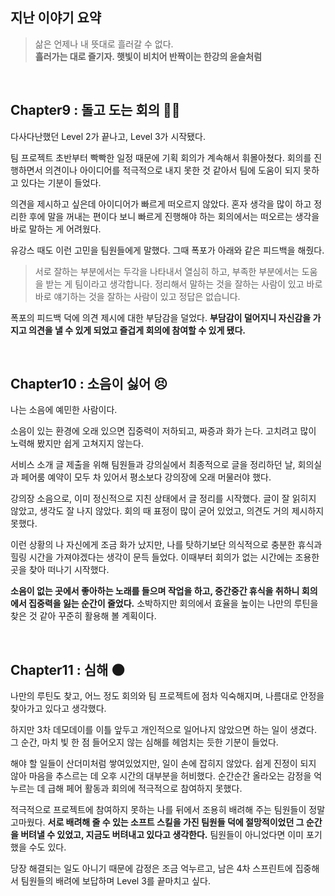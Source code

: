 ## 지난 이야기 요약

> 삶은 언제나 내 뜻대로 흘러갈 수 없다.
> <br>
> **흘러가는 대로 즐기자. 햇빛이 비치어 반짝이는 한강의 윤슬처럼**

<br>

## Chapter9 : 돌고 도는 회의 😵‍💫

다사다난했던 Level 2가 끝나고, Level 3가 시작됐다. 

팀 프로젝트 초반부터 빡빡한 일정 때문에 기획 회의가 계속해서 휘몰아쳤다. 
회의를 진행하면서 의견이나 아이디어를 적극적으로 내지 못한 것 같아서 팀에 도움이 되지 못하고 있다는 기분이 들었다. 

의견을 제시하고 싶은데 아이디어가 빠르게 떠오르지 않았다. 
혼자 생각을 많이 하고 정리한 후에 말을 꺼내는 편이다 보니 빠르게 진행해야 하는 회의에서는 떠오르는 생각을 바로 말하는 게 어려웠다.

유강스 때도 이런 고민을 팀원들에게 말했다. 그때 폭포가 아래와 같은 피드백을 해줬다. 

> 서로 잘하는 부분에서는 두각을 나타내서 열심히 하고, 부족한 부분에서는 도움을 받는 게 팀이라고 생각합니다.
> 정리해서 말하는 것을 잘하는 사람이 있고 바로바로 얘기하는 것을 잘하는 사람이 있고 정답은 없습니다.

폭포의 피드백 덕에 의견 제시에 대한 부담감을 덜었다. **부담감이 덜어지니 자신감을 가지고 의견을 낼 수 있게 되었고 즐겁게 회의에 참여할 수 있게 됐다.**

<br>

## Chapter10 : 소음이 싫어 😣

나는 소음에 예민한 사람이다. 

소음이 있는 환경에 오래 있으면 집중력이 저하되고, 짜증과 화가 는다. 고치려고 많이 노력해 봤지만 쉽게 고쳐지지 않는다. 

서비스 소개 글 제출을 위해 팀원들과 강의실에서 최종적으로 글을 정리하던 날, 회의실과 페어룸 예약이 모두 차 있어서 평소보다 강의장에 오래 머물러야 했다. 

강의장 소음으로, 이미 정신적으로 지친 상태에서 글 정리를 시작했다. 글이 잘 읽히지 않았고, 생각도 잘 나지 않았다. 
회의 때 표정이 많이 굳어 있었고, 의견도 거의 제시하지 못했다. 

이런 상황의 나 자신에게 조금 화가 났지만, 나를 탓하기보단 의식적으로 충분한 휴식과 힐링 시간을 가져야겠다는 생각이 문득 들었다. 
이때부터 회의가 없는 시간에는 조용한 곳을 찾아 떠나기 시작했다. 

**소음이 없는 곳에서 좋아하는 노래를 들으며 작업을 하고, 중간중간 휴식을 취하니 회의에서 집중력을 잃는 순간이 줄었다.**
소박하지만 회의에서 효율을 높이는 나만의 루틴을 찾은 것 같아 꾸준히 활용해 볼 계획이다.

<br>

## Chapter11 : 심해 🌑

나만의 루틴도 찾고, 어느 정도 회의와 팀 프로젝트에 점차 익숙해지며, 나름대로 안정을 찾아가고 있다고 생각했다. 

하지만 3차 데모데이를 이틀 앞두고 개인적으로 일어나지 않았으면 하는 일이 생겼다. 
그 순간, 마치 빛 한 점 들어오지 않는 심해를 헤엄치는 듯한 기분이 들었다. 

해야 할 일들이 산더미처럼 쌓여있었지만, 일이 손에 잡히지 않았다. 
쉽게 진정이 되지 않아 마음을 추스르는 데 오후 시간의 대부분을 허비했다. 순간순간 올라오는 감정을 억누르는 데 급해 페어 활동과 회의에 적극적으로 참여하지 못했다. 

적극적으로 프로젝트에 참여하지 못하는 나를 뒤에서 조용히 배려해 주는 팀원들이 정말 고마웠다. 
**서로 배려해 줄 수 있는 소프트 스킬을 가진 팀원들 덕에 절망적이었던 그 순간을 버텨낼 수 있었고, 지금도 버텨내고 있다고 생각한다.**
팀원들이 아니었다면 이미 포기했을 수도 있다.

당장 해결되는 일도 아니기 때문에 감정은 조금 억누르고, 남은 4차 스프린트에 집중해서 팀원들의 배려에 보답하며 Level 3를 끝마치고 싶다.
